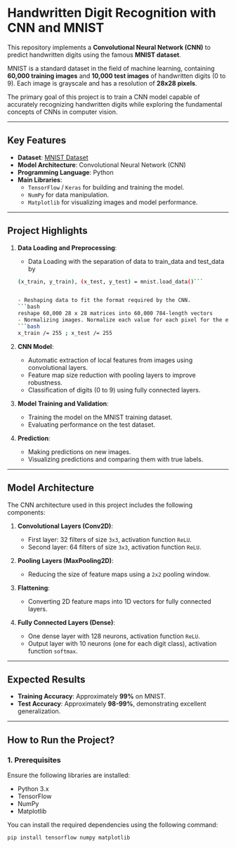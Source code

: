 # **Handwritten Digit Recognition with CNN and MNIST**

This repository implements a **Convolutional Neural Network (CNN)** to predict handwritten digits using the famous **MNIST dataset**. 

MNIST is a standard dataset in the field of machine learning, containing **60,000 training images** and **10,000 test images** of handwritten digits (0 to 9). Each image is grayscale and has a resolution of **28x28 pixels**.

The primary goal of this project is to train a CNN model capable of accurately recognizing handwritten digits while exploring the fundamental concepts of CNNs in computer vision.

---

## **Key Features**

- **Dataset**: [MNIST Dataset](http://yann.lecun.com/exdb/mnist/)
- **Model Architecture**: Convolutional Neural Network (CNN)
- **Programming Language**: Python
- **Main Libraries**:
  - `TensorFlow` / `Keras` for building and training the model.
  - `NumPy` for data manipulation.
  - `Matplotlib` for visualizing images and model performance.

---

## **Project Highlights**

1. **Data Loading and Preprocessing**:
   - Data Loading with the separation of data to train_data and test_data by
   ```bash
   (x_train, y_train), (x_test, y_test) = mnist.load_data()```

   
   - Reshaping data to fit the format required by the CNN.
   ```bash 
   reshape 60,000 28 x 28 matrices into 60,000 784-length vectors
   - Normalizing images. Normalize each value for each pixel for the entire vector for each input
   ```bash
   x_train /= 255 ; x_test /= 255

3. **CNN Model**:
   - Automatic extraction of local features from images using convolutional layers.
   - Feature map size reduction with pooling layers to improve robustness.
   - Classification of digits (0 to 9) using fully connected layers.

4. **Model Training and Validation**:
   - Training the model on the MNIST training dataset.
   - Evaluating performance on the test dataset.

5. **Prediction**:
   - Making predictions on new images.
   - Visualizing predictions and comparing them with true labels.

---

## **Model Architecture**

The CNN architecture used in this project includes the following components:

1. **Convolutional Layers (Conv2D)**:
   - First layer: 32 filters of size `3x3`, activation function `ReLU`.
   - Second layer: 64 filters of size `3x3`, activation function `ReLU`.

2. **Pooling Layers (MaxPooling2D)**:
   - Reducing the size of feature maps using a `2x2` pooling window.

3. **Flattening**:
   - Converting 2D feature maps into 1D vectors for fully connected layers.

4. **Fully Connected Layers (Dense)**:
   - One dense layer with 128 neurons, activation function `ReLU`.
   - Output layer with 10 neurons (one for each digit class), activation function `softmax`.

---

## **Expected Results**

- **Training Accuracy**: Approximately **99%** on MNIST.
- **Test Accuracy**: Approximately **98-99%**, demonstrating excellent generalization.

---

## **How to Run the Project?**

### **1. Prerequisites**
Ensure the following libraries are installed:
- Python 3.x
- TensorFlow
- NumPy
- Matplotlib

You can install the required dependencies using the following command:

```bash
pip install tensorflow numpy matplotlib


